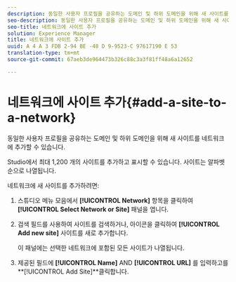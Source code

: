 ```yaml
---
description: 동일한 사용자 프로필을 공유하는 도메인 및 하위 도메인을 위해 새 사이트를 네트워크에 추가할 수 있습니다.
seo-description: 동일한 사용자 프로필을 공유하는 도메인 및 하위 도메인을 위해 새 사이트를 네트워크에 추가할 수 있습니다.
seo-title: 네트워크에 사이트 추가
solution: Experience Manager
title: 네트워크에 사이트 추가
uuid: A 4 A 3 FDB 2-94 BE -48 D 9-9523-C 97617190 E 53
translation-type: tm+mt
source-git-commit: 67aeb3de964473b326c88c3a3f81ff48a6a12652

---
```



# 네트워크에 사이트 추가{#add-a-site-to-a-network}

동일한 사용자 프로필을 공유하는 도메인 및 하위 도메인을 위해 새 사이트를 네트워크에 추가할 수 있습니다.

Studio에서 최대 1,200 개의 사이트를 추가하고 표시할 수 있습니다. 사이트는 알파벳순으로 나열됩니다.

네트워크에 새 사이트를 추가하려면:

1. 스튜디오 메뉴 모음에서 **[!UICONTROL Network]** 항목을 클릭하여 **[!UICONTROL Select Network or Site]** 패널을 엽니다.
1. 검색 필드를 사용하여 사이트를 검색하거나, 아이콘을 클릭하여 **[!UICONTROL Add new site]** 사이트를 새로 추가합니다.

   이 패널에는 선택한 네트워크에 포함된 모든 사이트가 나열됩니다.

1. 제공된 필드에 **[!UICONTROL Name]** AND **[!UICONTROL URL]** 를 입력하고를 **[!UICONTROL Add Site]**클릭합니다.
